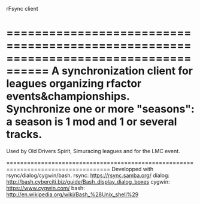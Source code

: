 rFsync client

====================================================================================
A synchronization client for leagues organizing rfactor events&championships. 
Synchronize one or more "seasons":  a season is 1 mod and 1 or several tracks.
====================================================================================

Used by Old Drivers Spirit, Simuracing leagues and for the LMC event.

====================================================================================
Developped with rsync/dialog/cygwin/bash.
rsync: https://rsync.samba.org/
dialog: http://bash.cyberciti.biz/guide/Bash_display_dialog_boxes
cygwin: https://www.cygwin.com/
bash: http://en.wikipedia.org/wiki/Bash_%28Unix_shell%29

